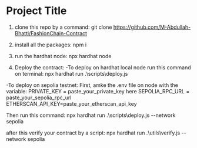 # Project Title

1. clone this repo by a command:
   git clone https://github.com/M-Abdullah-Bhatti/FashionChain-Contract

2. install all the packages:
   npm i

3. run the hardhat node:
   npx hardhat node

4. Deploy the contract:
   -To deploy on hardhat local node run this command on terminal: npx hardhat run .\scripts\deploy.js

-To deploy on sepolia testnet:
First, amke the .env file on node with the variable:
PRIVATE_KEY = paste_your_private_key here
SEPOLIA_RPC_URL = paste_your_sepolia_rpc_url
ETHERSCAN_API_KEY=paste_your_etherscan_api_key

Then run this command:
npx hardhat run .\scripts\deploy.js --network sepolia

after this verify your contract by a script:
npx hardhat run .\utils\verify.js --network sepolia
